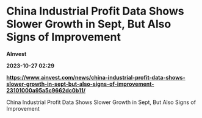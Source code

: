 # China Industrial Profit Data Shows Slower Growth in Sept, But Also Signs of Improvement
**AInvest**

**2023-10-27 02:29**

**https://www.ainvest.com/news/china-industrial-profit-data-shows-slower-growth-in-sept-but-also-signs-of-improvement-23101000a95a5c9662dc0b11/**

China Industrial Profit Data Shows Slower Growth in Sept, But Also Signs of Improvement